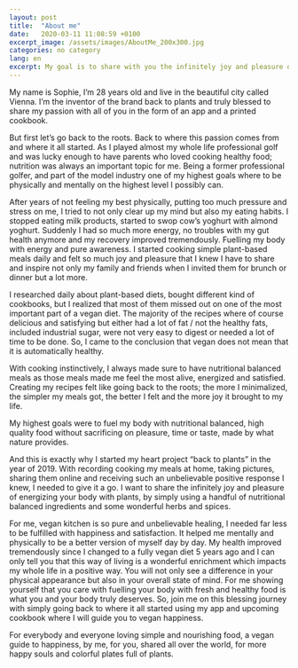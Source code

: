```yaml
---
layout: post
title:  "About me"
date:   2020-03-11 11:08:59 +0100
excerpt_image: /assets/images/AboutMe_200x300.jpg
categories: no category
lang: en
excerpt: My goal is to share with you the infinitely joy and pleasure of energizing your body with plants, by simply using a handful of nutritional balanced ingredients and some wonderful herbs and spices.
---
```

My name is Sophie, I’m 28 years old and live in the beautiful city called Vienna. I’m the inventor of the brand back to plants and truly blessed to share my passion with all of you in the form of an app and a printed cookbook.

But first let’s go back to the roots. Back to where this passion comes from and where it all started. As I played almost my whole life professional golf and was lucky enough to have parents who loved cooking healthy food; nutrition was always an important topic for me. Being a former professional golfer, and part of the model industry one of my highest goals where to be physically and mentally on the highest level I possibly can.

After years of not feeling my best physically, putting too much pressure and stress on me, I tried to not only clear up my mind but also my eating habits. I stopped eating milk products, started to swop cow’s yoghurt with almond yoghurt. Suddenly I had so much more energy, no troubles with my gut health anymore and my recovery improved tremendously. Fuelling my body with energy and pure awareness.
I started cooking simple plant-based meals daily and felt so much joy and pleasure that I knew I have to share and inspire not only my family and friends when I invited them for brunch or dinner but a lot more.

I researched daily about plant-based diets, bought different kind of cookbooks, but I realized that most of them missed out on one of the most important part of a vegan diet. The majority of the recipes where of course delicious and satisfying but either had a lot of fat / not the healthy fats, included industrial sugar, were not very easy to digest or needed a lot of time to be done. So, I came to the conclusion that vegan does not mean that it is automatically healthy.

With cooking instinctively, I always made sure to have nutritional balanced meals as those meals made me feel the most alive, energized and satisfied. Creating my recipes felt like going back to the roots; the more I minimalized, the simpler my meals got, the better I felt and the more joy it brought to my life.

My highest goals were to fuel my body with nutritional balanced, high quality food without sacrificing on pleasure, time or taste, made by what nature provides.

And this is exactly why I started my heart project “back to plants” in the year of 2019. With recording cooking my meals at home, taking pictures, sharing them online and receiving such an unbelievable positive response I knew, I needed to give it a go. I want to share the infinitely joy and pleasure of energizing your body with plants, by simply using a handful of nutritional balanced ingredients and some wonderful herbs and spices.

For me, vegan kitchen is so pure and unbelievable healing, I needed far less to be fulfilled with happiness and satisfaction.  It helped me mentally and physically to be a better version of myself day by day. My health improved tremendously since I changed to a fully vegan diet 5 years ago and I can only tell you that this way of living is a wonderful enrichment which impacts my whole life in a positive way. You will not only see a difference in your physical appearance but also in your overall state of mind. For me showing yourself that you care with fuelling your body with fresh and healthy food is what you and your body truly deserves.
So, join me on this blessing journey with simply going back to where it all started using my app and upcoming cookbook where I will guide you to vegan happiness.

For everybody and everyone loving simple and nourishing food, a vegan guide to happiness, by me, for you, shared all over the world, for more happy souls and colorful plates full of plants.
